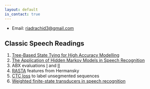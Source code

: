 ```yaml
---
layout: default
is_contact: true
---
```


* Email: [riadrachid3@gmail.com](mailto:riadrachid3@gmail.com)

<!-- ## Readings

1. [Causality blog article from Michael Nielsen](http://www.michaelnielsen.org/ddi/if-correlation-doesnt-imply-causation-then-what-does/)
2. [Notes on Speech Production models](./speech_production_models) -->

## Classic Speech Readings

1. [Tree-Based State Tying for High Accuracy Modelling](http://www.aclweb.org/anthology/H94-1062)
2. [The Application of Hidden Markov Models in Speech Recognition](https://mi.eng.cam.ac.uk/~mjfg/mjfg_NOW.pdf)
3. ABX evaluations [I](http://thomas.schatz.cogserver.net/wp-content/uploads/2014/10/Schatz2013.pdf) and [II](http://thomas.schatz.cogserver.net/wp-content/uploads/2014/10/Schatz2014.pdf)
4. [RASTA](https://labrosa.ee.columbia.edu/~dpwe/papers/HermM94-rasta.pdf) features from Hermansky
5. [CTC loss](https://www.cs.toronto.edu/~graves/icml_2006.pdf) to label unsegmented sequences
6. [Weighted finite-state transducers in speech recognition](https://cs.nyu.edu/~mohri/pub/csl01.pdf)
